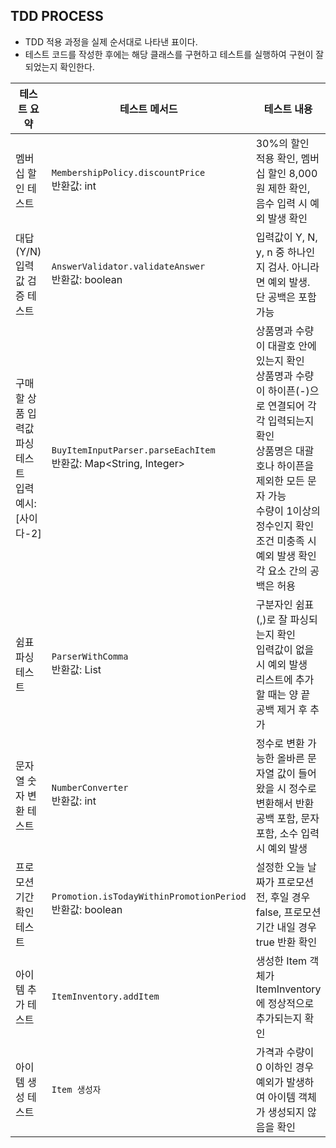 ## TDD PROCESS

- TDD 적용 과정을 실제 순서대로 나타낸 표이다.
- 테스트 코드를 작성한 후에는 해당 클래스를 구현하고 테스트를 실행하여 구현이 잘 되었는지 확인한다.

| **테스트 요약**                         | **테스트 메서드**                                                      | **테스트 내용**                                                                                                                                                       |
|------------------------------------|------------------------------------------------------------------|------------------------------------------------------------------------------------------------------------------------------------------------------------------|
| 멤버십 할인 테스트                         | `MembershipPolicy.discountPrice`  <br> 반환값: int                  | 30%의 할인 적용 확인, 멤버십 할인 8,000원 제한 확인, 음수 입력 시 예외 발생 확인                                                                                                             |
| 대답(Y/N) 입력값 검증 테스트                 | `AnswerValidator.validateAnswer`   <br> 반환값: boolean             | 입력값이 Y, N, y, n 중 하나인지 검사. 아니라면 예외 발생. 단 공백은 포함 가능                                                                                                               |
| 구매할 상품 입력값 파싱 테스트<br>입력 예시: [사이다-2] | `BuyItemInputParser.parseEachItem` <br> 반환값: Map<String, Integer> | 상품명과 수량이 대괄호 안에 있는지 확인 <br> 상품명과 수량이 하이픈(-)으로 연결되어 각각 입력되는지 확인 <br> 상품명은 대괄호나 하이픈을 제외한 모든 문자 가능  <br> 수량이 1이상의 정수인지 확인 <br> 조건 미충족 시 예외 발생 확인 <br> 각 요소 간의 공백은 허용 | 
| 쉼표 파싱 테스트                          | `ParserWithComma` <br> 반환값: List<String>                         | 구분자인 쉼표(,)로 잘 파싱되는지 확인 <br> 입력값이 없을 시 예외 발생 <br> 리스트에 추가할 때는 양 끝 공백 제거 후 추가                                                                                      | 
| 문자열 숫자 변환 테스트                      | `NumberConverter` <br> 반환값: int                                  | 정수로 변환 가능한 올바른 문자열 값이 들어왔을 시 정수로 변환해서 반환 <br> 공백 포함, 문자 포함, 소수 입력 시 예외 발생                                                                                        | 
| 프로모션 기간 확인 테스트                     | `Promotion.isTodayWithinPromotionPeriod` <br> 반환값: boolean       | 설정한 오늘 날짜가 프로모션 전, 후일 경우 false, 프로모션 기간 내일 경우 true 반환 확인                                                                                                         | 
| 아이템 추가 테스트                         | `ItemInventory.addItem`                                          | 생성한 Item 객체가 ItemInventory에 정상적으로 추가되는지 확인                                                                                                                       | 
| 아이템 생성 테스트                         | `Item 생성자`                                                       | 가격과 수량이 0 이하인 경우 예외가 발생하여 아이템 객체가 생성되지 않음을 확인                                                                                                                    | 


